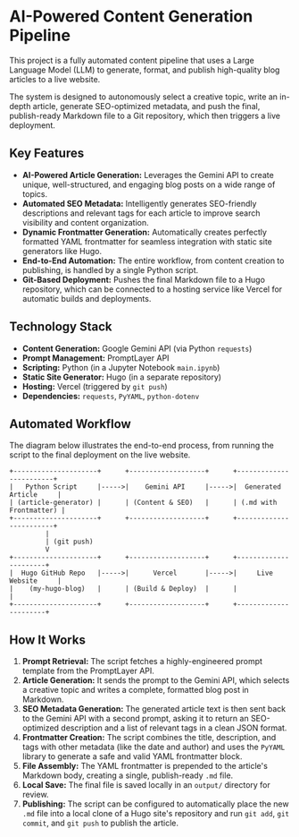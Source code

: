 # AI-Powered Content Generation Pipeline

This project is a fully automated content pipeline that uses a Large Language Model (LLM) to generate, format, and publish high-quality blog articles to a live website.

The system is designed to autonomously select a creative topic, write an in-depth article, generate SEO-optimized metadata, and push the final, publish-ready Markdown file to a Git repository, which then triggers a live deployment.

## Key Features

  - **AI-Powered Article Generation:** Leverages the Gemini API to create unique, well-structured, and engaging blog posts on a wide range of topics.
  - **Automated SEO Metadata:** Intelligently generates SEO-friendly descriptions and relevant tags for each article to improve search visibility and content organization.
  - **Dynamic Frontmatter Generation:** Automatically creates perfectly formatted YAML frontmatter for seamless integration with static site generators like Hugo.
  - **End-to-End Automation:** The entire workflow, from content creation to publishing, is handled by a single Python script.
  - **Git-Based Deployment:** Pushes the final Markdown file to a Hugo repository, which can be connected to a hosting service like Vercel for automatic builds and deployments.

## Technology Stack

  - **Content Generation:** Google Gemini API (via Python `requests`)
  - **Prompt Management:** PromptLayer API
  - **Scripting:** Python (in a Jupyter Notebook `main.ipynb`)
  - **Static Site Generator:** Hugo (in a separate repository)
  - **Hosting:** Vercel (triggered by `git push`)
  - **Dependencies:** `requests`, `PyYAML`, `python-dotenv`

## Automated Workflow

The diagram below illustrates the end-to-end process, from running the script to the final deployment on the live website.

```
+---------------------+      +-------------------+      +------------------------+
|   Python Script     |----->|    Gemini API     |----->|  Generated Article     |
| (article-generator) |      | (Content & SEO)   |      | (.md with Frontmatter) |
+---------------------+      +-------------------+      +------------------------+
         |
         | (git push)
         V
+---------------------+      +-------------------+      +----------------------+
|  Hugo GitHub Repo   |----->|      Vercel       |----->|     Live Website     |
|    (my-hugo-blog)   |      | (Build & Deploy)  |      |                      |
+---------------------+      +-------------------+      +----------------------+

```

## How It Works

1.  **Prompt Retrieval:** The script fetches a highly-engineered prompt template from the PromptLayer API.
2.  **Article Generation:** It sends the prompt to the Gemini API, which selects a creative topic and writes a complete, formatted blog post in Markdown.
3.  **SEO Metadata Generation:** The generated article text is then sent back to the Gemini API with a second prompt, asking it to return an SEO-optimized description and a list of relevant tags in a clean JSON format.
4.  **Frontmatter Creation:** The script combines the title, description, and tags with other metadata (like the date and author) and uses the `PyYAML` library to generate a safe and valid YAML frontmatter block.
5.  **File Assembly:** The YAML frontmatter is prepended to the article's Markdown body, creating a single, publish-ready `.md` file.
6.  **Local Save:** The final file is saved locally in an `output/` directory for review.
7.  **Publishing:** The script can be configured to automatically place the new `.md` file into a local clone of a Hugo site's repository and run `git add`, `git commit`, and `git push` to publish the article.
